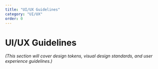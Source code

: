 ```yaml
---
title: "UI/UX Guidelines"
category: "UI/UX"
order: 0
---
```

# UI/UX Guidelines

*(This section will cover design tokens, visual design standards, and user experience guidelines.)*

